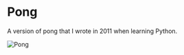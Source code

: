 # Pong
A version of pong that I wrote in 2011 when learning Python.

![Pong](http://www.jordanrejaud.com/images/BattlePongImage.png)

